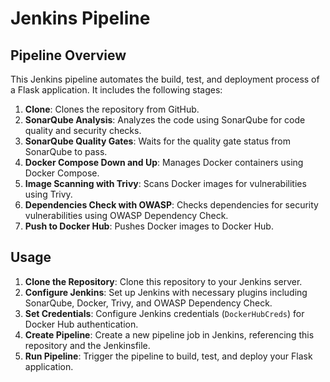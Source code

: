 # Jenkins Pipeline

## Pipeline Overview

This Jenkins pipeline automates the build, test, and deployment process of a Flask application. It includes the following stages:

1. **Clone**: Clones the repository from GitHub.
2. **SonarQube Analysis**: Analyzes the code using SonarQube for code quality and security checks.
3. **SonarQube Quality Gates**: Waits for the quality gate status from SonarQube to pass.
4. **Docker Compose Down and Up**: Manages Docker containers using Docker Compose.
5. **Image Scanning with Trivy**: Scans Docker images for vulnerabilities using Trivy.
6. **Dependencies Check with OWASP**: Checks dependencies for security vulnerabilities using OWASP Dependency Check.
7. **Push to Docker Hub**: Pushes Docker images to Docker Hub.

## Usage

1. **Clone the Repository**: Clone this repository to your Jenkins server.
2. **Configure Jenkins**: Set up Jenkins with necessary plugins including SonarQube, Docker, Trivy, and OWASP Dependency Check.
3. **Set Credentials**: Configure Jenkins credentials (`DockerHubCreds`) for Docker Hub authentication.
4. **Create Pipeline**: Create a new pipeline job in Jenkins, referencing this repository and the Jenkinsfile.
5. **Run Pipeline**: Trigger the pipeline to build, test, and deploy your Flask application.
